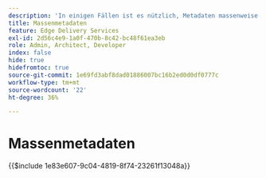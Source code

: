 ```yaml
---
description: 'In einigen Fällen ist es nützlich, Metadaten massenweise auf eine Website anzuwenden. Häufige Anwendungsfälle umfassen:'
title: Massenmetadaten
feature: Edge Delivery Services
exl-id: 2d56c4e9-1a0f-470b-8c42-bc48f61ea3eb
role: Admin, Architect, Developer
index: false
hide: true
hidefromtoc: true
source-git-commit: 1e69fd3abf8dad01886007bc16b2ed0d0df0777c
workflow-type: tm+mt
source-wordcount: '22'
ht-degree: 36%

---
```


# Massenmetadaten

{{$include 1e83e607-9c04-4819-8f74-23261f13048a}}

